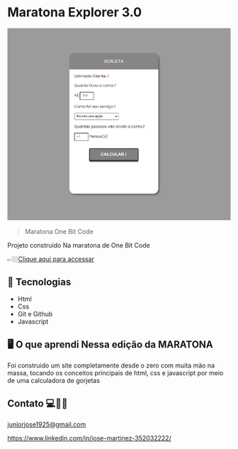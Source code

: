 #  Maratona Explorer 3.0 

![preview](./.github/calculadora%20de%20propinas.png)


> Maratona One Bit Code

Projeto construido Na maratona de One Bit Code


👉🏼[Clique aqui para accessar](https://jose26362780.github.io/Desenvolvimento-01-calculadora-de-propinas-/)



##  🔧 Tecnologias


- Html 
- Css
- Git e Github
- Javascript

##  🖥️ O que aprendi Nessa edição da MARATONA 


Foi construido um site completamente desde o zero com muita mão na massa, tocando os conceitos principais de html, css e javascript por meio de uma calculadora de gorjetas





## Contato 💻🧑‍💻 

juniorjose1925@gmail.com


https://www.linkedin.com/in/jose-martinez-352032222/
